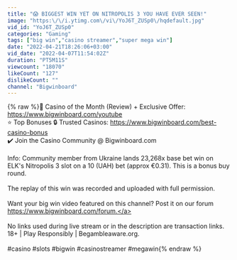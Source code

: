 ```yaml
---
title: "😱 BIGGEST WIN YET ON NITROPOLIS 3 YOU HAVE EVER SEEN!"
image: "https:\/\/i.ytimg.com\/vi\/YoJ6T_ZUSp0\/hqdefault.jpg"
vid_id: "YoJ6T_ZUSp0"
categories: "Gaming"
tags: ["big win","casino streamer","super mega win"]
date: "2022-04-21T18:26:06+03:00"
vid_date: "2022-04-07T11:54:02Z"
duration: "PT5M11S"
viewcount: "18070"
likeCount: "127"
dislikeCount: ""
channel: "Bigwinboard"
---
```

{% raw %}💎 Casino of the Month (Review) + Exclusive Offer: <a rel="nofollow" target="blank" href="https://www.bigwinboard.com/youtube">https://www.bigwinboard.com/youtube</a><br />⭐️ Top Bonuses 🔒 Trusted Casinos: <a rel="nofollow" target="blank" href="https://www.bigwinboard.com/best-casino-bonus">https://www.bigwinboard.com/best-casino-bonus</a><br />✔️ Join the Casino Community @ Bigwinboard.com<br /><br />Info: Community member from Ukraine lands 23,268x base bet win on ELK's Nitropolis 3 slot on a 10 (UAH) bet (approx €0.31). This is a bonus buy round.<br /><br />The replay of this win was recorded and uploaded with full permission.<br /><br />Want your big win video featured on this channel? Post it on our forum <a rel="nofollow" target="blank" href="https://www.bigwinboard.com/forum.">https://www.bigwinboard.com/forum.</a><br /><br />No links used during live stream or in the description are transaction links.<br />18+ |  Play Responsibly | Begambleaware.org.<br /><br />#casino #slots #bigwin #casinostreamer #megawin{% endraw %}
